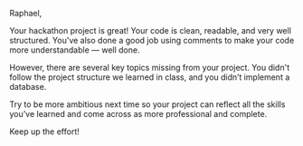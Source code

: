 Raphael,

Your hackathon project is great!
Your code is clean, readable, and very well structured. You've also done a good job using comments to make your code more understandable — well done.

However, there are several key topics missing from your project.
You didn't follow the project structure we learned in class, and you didn’t implement a database.

Try to be more ambitious next time so your project can reflect all the skills you’ve learned and come across as more professional and complete.

Keep up the effort!
